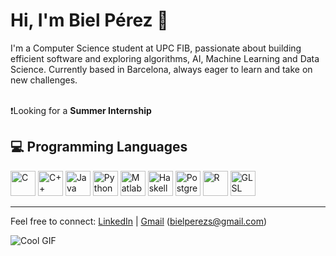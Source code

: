 # Hi, I'm Biel Pérez 👋

I'm a Computer Science student at UPC FIB, passionate about building efficient software and exploring algorithms, AI, Machine Learning and Data Science. Currently based in Barcelona, always eager to learn and take on new challenges.<br><br>


❗Looking for a __Summer Internship__

## 💻 Programming Languages

<p>
  <img src="https://cdn.jsdelivr.net/gh/devicons/devicon/icons/c/c-original.svg" alt="C" width="40" height="40" /> <!-- C -->
  <img src="https://cdn.jsdelivr.net/gh/devicons/devicon/icons/cplusplus/cplusplus-original.svg" alt="C++" width="40" height="40" /> <!-- C++ -->
  <img src="https://cdn.jsdelivr.net/gh/devicons/devicon/icons/java/java-original.svg" alt="Java" width="40" height="40" /> <!-- Java -->
  <img src="https://cdn.jsdelivr.net/gh/devicons/devicon/icons/python/python-original.svg" alt="Python" width="40" height="40" /> <!-- Python -->
  <img src="https://cdn.jsdelivr.net/gh/devicons/devicon/icons/matlab/matlab-original.svg" alt="Matlab" width="40" height="40" /> <!-- Matlab -->
  <img src="https://cdn.jsdelivr.net/gh/devicons/devicon/icons/haskell/haskell-original.svg" alt="Haskell" width="40" height="40" /> <!-- Haskell -->
  <img src="https://cdn.jsdelivr.net/gh/devicons/devicon/icons/postgresql/postgresql-original.svg" alt="PostgreSQL" width="40" height="40" /> <!-- SQL -->
  <img src="https://cdn.jsdelivr.net/gh/devicons/devicon/icons/r/r-original.svg" alt="R" width="40" height="40" /> <!-- R -->
  <img src="https://cdn.jsdelivr.net/gh/devicons/devicon/icons/opengl/opengl-original.svg" alt="GLSL" width="40" height="40" /> <!-- GLSL -->
  
</p>

---

Feel free to connect: [LinkedIn](https://linkedin.com/in/bielperezsilvestre) | [Gmail](mailto:bielperezs@gmail.com) (bielperezs@gmail.com)

![Cool GIF]([https://i.pinimg.com/originals/66/1b/49/661b4981ef6ff87135d2082493113664.gif](https://tenor.com/es/search/jar-jar-binks-gif-gifs))
